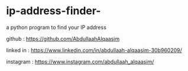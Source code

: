 # ip-address-finder-
a python program to find your IP address

github :
https://github.com/AbdullaahAlqaasim

linked in : 
https://www.linkedin.com/in/abdullaah-alqaasim-30b960209/

instagram : 
https://www.instagram.com/abdullaah_alqaasim/
